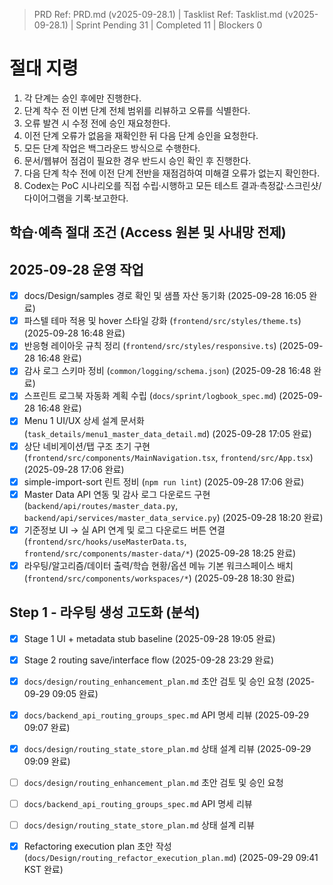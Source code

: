 ﻿> PRD Ref: PRD.md (v2025-09-28.1) | Tasklist Ref: Tasklist.md (v2025-09-28.1) | Sprint Pending 31 | Completed 11 | Blockers 0

# 절대 지령
1. 각 단계는 승인 후에만 진행한다.
2. 단계 착수 전 이번 단계 전체 범위를 리뷰하고 오류를 식별한다.
3. 오류 발견 시 수정 전에 승인 재요청한다.
4. 이전 단계 오류가 없음을 재확인한 뒤 다음 단계 승인을 요청한다.
5. 모든 단계 작업은 백그라운드 방식으로 수행한다.
6. 문서/웹뷰어 점검이 필요한 경우 반드시 승인 확인 후 진행한다.
7. 다음 단계 착수 전에 이전 단계 전반을 재점검하여 미해결 오류가 없는지 확인한다.
8. Codex는 PoC 시나리오를 직접 수립·시행하고 모든 테스트 결과·측정값·스크린샷/다이어그램을 기록·보고한다.

## 학습·예측 절대 조건 (Access 원본 및 사내망 전제)

## 2025-09-28 운영 작업
- [x] docs/Design/samples 경로 확인 및 샘플 자산 동기화 (2025-09-28 16:05 완료)
- [x] 파스텔 테마 적용 및 hover 스타일 강화 (`frontend/src/styles/theme.ts`) (2025-09-28 16:48 완료)
- [x] 반응형 레이아웃 규칙 정리 (`frontend/src/styles/responsive.ts`) (2025-09-28 16:48 완료)
- [x] 감사 로그 스키마 정비 (`common/logging/schema.json`) (2025-09-28 16:48 완료)
- [x] 스프린트 로그북 자동화 계획 수립 (`docs/sprint/logbook_spec.md`) (2025-09-28 16:48 완료)
- [x] Menu 1 UI/UX 상세 설계 문서화 (`task_details/menu1_master_data_detail.md`) (2025-09-28 17:05 완료)
- [x] 상단 네비게이션/탭 구조 초기 구현 (`frontend/src/components/MainNavigation.tsx`, `frontend/src/App.tsx`) (2025-09-28 17:06 완료)
- [x] simple-import-sort 린트 정비 (`npm run lint`) (2025-09-28 17:06 완료)
- [x] Master Data API 연동 및 감사 로그 다운로드 구현 (`backend/api/routes/master_data.py`, `backend/api/services/master_data_service.py`) (2025-09-28 18:20 완료)
- [x] 기준정보 UI → 실 API 연계 및 로그 다운로드 버튼 연결 (`frontend/src/hooks/useMasterData.ts`, `frontend/src/components/master-data/*`) (2025-09-28 18:25 완료)
- [x] 라우팅/알고리즘/데이터 출력/학습 현황/옵션 메뉴 기본 워크스페이스 배치 (`frontend/src/components/workspaces/*`) (2025-09-28 18:30 완료)

## Step 1 - 라우팅 생성 고도화 (분석)

- [x] Stage 1 UI + metadata stub baseline (2025-09-28 19:05 완료)
- [x] Stage 2 routing save/interface flow (2025-09-28 23:29 완료)

- [x] `docs/design/routing_enhancement_plan.md` 초안 검토 및 승인 요청 (2025-09-29 09:05 완료)
- [x] `docs/backend_api_routing_groups_spec.md` API 명세 리뷰 (2025-09-29 09:07 완료)
- [x] `docs/design/routing_state_store_plan.md` 상태 설계 리뷰 (2025-09-29 09:09 완료)

- [ ] `docs/design/routing_enhancement_plan.md` 초안 검토 및 승인 요청
- [ ] `docs/backend_api_routing_groups_spec.md` API 명세 리뷰
- [ ] `docs/design/routing_state_store_plan.md` 상태 설계 리뷰

- [x] Refactoring execution plan 초안 작성 (`docs/Design/routing_refactor_execution_plan.md`) (2025-09-29 09:41 KST 완료)
